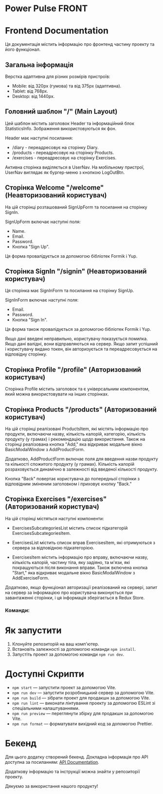 # Power Pulse FRONT

# Frontend Documentation

Ця документація містить інформацію про фронтенд частину проекту та його
функціонал.

## Загальна інформація

Верстка адаптивнa для різних розмірів пристроїв:

- Mobile: від 320px (гумова) та від 375px (адаптивна).
- Tablet: від 768px.
- Desktop: від 1440px.

## Головний шаблон "/" (Main Layout)

Цей шаблон містить заголовок Header та інформаційний блок StatisticsInfo.
Зображення використовуються як фон.

Header має наступні посилання:

- /diary - переадресовує на сторінку Diary.
- /products - переадресовує на сторінку Products.
- /exercises - переадресовує на сторінку Exercises.

Активна сторінка виділяється в UserNav. На мобільному пристрої, UserNav виглядає
як бургер-меню з кнопкою LogOutBtn.

## Сторінка Welcome "/welcome" (Неавторизований користувач)

На цій сторінці розташований SignUpForm та посилання на сторінку SignIn.

SignUpForm включає наступні поля:

- Name.
- Email.
- Password.
- Кнопка "Sign Up".

Ця форма провалідується за допомогою бібліотек Formik і Yup.

## Сторінка SignIn "/signin" (Неавторизований користувач)

Ця сторінка має SignInForm та посилання на сторінку SignUp.

SignInForm включає наступні поля:

- Email.
- Password.
- Кнопка "Sign In".

Ця форма також провалідується за допомогою бібліотек Formik і Yup.

Якщо дані введені неправильно, користувачу показується помилка. Якщо дані
валідні, вони відправляються на сервер. Якщо запит успішний і користувачу видано
токен, він авторизується та переадресовується на відповідну сторінку.

## Сторінка Profile "/profile" (Авторизований користувач)

Сторінка Profile містить заголовок та є універсальним компонентом, який можна
використовувати на інших сторінках.

## Сторінка Products "/products" (Авторизований користувач)

На цій сторінці реалізовані ProductsItem, які містять інформацію про продукти,
включаючи назву, кількість калорій, категорію, кількість продукту (у грамах) і
рекомендацію щодо використання. Також на сторінці реалізована кнопка "Add," яка
відкриває модальне вікно BasicModalWindow з AddProductForm.

Додатково, AddProductForm включає поля для введення назви продукту та кількості
спожитого продукту (у грамах). Кількість калорій розраховується динамічно в
залежності від введеної кількості продукту.

Кнопка "Back" повертає користувача до попередньої сторінки з відповідним
зміненим заголовком і приховує кнопку "Back."

## Сторінка Exercises "/exercises" (Авторизований користувач)

На цій сторінці містяться наступні компоненти:

- ExercisesSubcategoriesList містить список підкатегорій
  ExercisesSubcategoriesItem.

- ExercisesList містить список вправ ExercisesItem, які отримуються з сервера за
  відповідною підкатегорією.

- ExercisesItem містить інформацію про вправу, включаючи назву, кількість
  калорій, частину тіла, яку задіяно, та м'язи, які покращуються після виконання
  вправи. Також включена кнопка "Start," яка відкриває модальне вікно
  BasicModalWindow з AddExerciseForm.

Додатково, якщо функціонал авторизації реалізований на сервері, запит на сервер
за інформацією про користувача виконується при завантаженні сторінки, і ця
інформація зберігається в Redux Store.

### Команди:

# Як запустити

1. Клонуйте репозиторій на ваш комп'ютер.
2. Встановіть залежності за допомогою команди `npm install`.
3. Запустіть проект за допомогою команди `npm run dev`.

# Доступні Скрипти

- `npm start` &mdash; запустити проект за допомогою Vite.
- `npm run dev` &mdash; запустити розробницький сервер за допомогою Vite.
- `npm run build` &mdash; зібрати проект для продакшн за допомогою Vite.
- `npm run lint` &mdash; виконати лінтування проекту за допомогою ESLint зі
  спеціальними налаштуваннями.
- `npm run preview` &mdash; переглянути збірку для продакшн за допомогою Vite.
- `npm run format` &mdash; форматувати вихідний код за допомогою Prettier.

# Бекенд

Для цього додатку створений бекенд. Докладна інформація про API доступна за
посиланням:
[API Documentation](https://power-plus-service.onrender.com/api-docs/).

Додаткову інформацію та інструкції можна знайти у репозиторії проекту.

Дякуємо за використання нашого продукту!
